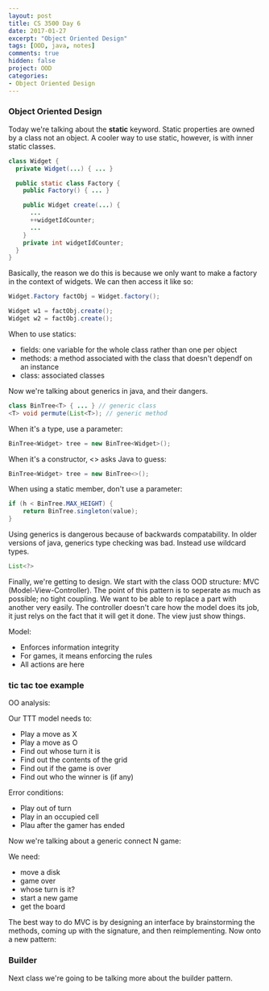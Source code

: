 ```yaml
---
layout: post
title: CS 3500 Day 6
date: 2017-01-27
excerpt: "Object Oriented Design"
tags: [OOD, java, notes]
comments: true
hidden: false
project: OOD
categories:
- Object Oriented Design
---
```


### Object Oriented Design


Today we're talking about the **static** keyword. Static properties are owned by a class not an object. A cooler way to use static, however, is with inner static classes.

~~~ java
class Widget {
  private Widget(...) { ... }

  public static class Factory {
    public Factory() { ... }

    public Widget create(...) {
      ...
      ++widgetIdCounter;
      ...
    }
    private int widgetIdCounter;
  }
}
~~~

Basically, the reason we do this is because we only want to make a factory in the context of widgets. We can then access it like so:


~~~ java
Widget.Factory factObj = Widget.factory();

Widget w1 = factObj.create();
Widget w2 = factObj.create();
~~~

When to use statics:


* fields: one variable for the whole class rather than one per object
* methods: a method associated with the class that doesn't dependf on an instance
* class: associated classes


Now we're talking about generics in java, and their dangers.


~~~ java
class BinTree<T> { ... } // generic class
<T> void permute(List<T>); // generic method


~~~

When it's a type, use a parameter:

~~~ java
BinTree<Widget> tree = new BinTree<Widget>();
~~~

When it's a constructor, <> asks Java to guess:

~~~ java
BinTree<Widget> tree = new BinTree<>();
~~~

When using a static member, don't use a parameter:

~~~ java
if (h < BinTree.MAX_HEIGHT) {
    return BinTree.singleton(value);
}
~~~

Using generics is dangerous because of backwards compatability. In older versions of java, generics type checking was bad. Instead use wildcard types. 

~~~ java
List<?>
~~~


Finally, we're getting to design. We start with the class OOD structure: MVC (Model-View-Controller). The point of this pattern is to seperate as much as possible; no tight coupling. We want to be able to replace a part with another very easily. The controller doesn't care how the model does its job, it just relys on the fact that it will get it done. The view just show things. 

Model: 

* Enforces information integrity
* For games, it means enforcing the rules
* All actions are here

### tic tac toe example

OO analysis:

Our TTT model needs to:

* Play a move as X
* Play a move as O
* Find out whose turn it is
* Find out the contents of the grid
* Find out if the game is over
* Find out who the winner is (if any)

Error conditions:

* Play out of turn
* Play in an occupied cell
* Plau after the gamer has ended


Now we're talking about a generic connect N game:

We need:

* move a disk
* game over
* whose turn is it?
* start a new game
* get the board


The best way to do MVC is by designing an interface by brainstorming the methods, coming up with the signature, and then reimplementing. Now onto a new pattern:

### Builder

Next class we're going to be talking more about the builder pattern.




